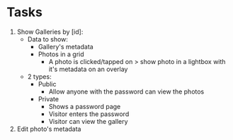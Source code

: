 # Tasks

1. Show Galleries by [id]:
   - Data to show:
     - Gallery's metadata
     - Photos in a grid
       - A photo is clicked/tapped on > show photo in a lightbox with it's metadata on an overlay
   - 2 types:
     - Public
       - Allow anyone with the password can view the photos
     - Private
       - Shows a password page
       - Visitor enters the password
       - Visitor can view the gallery
2. Edit photo's metadata
